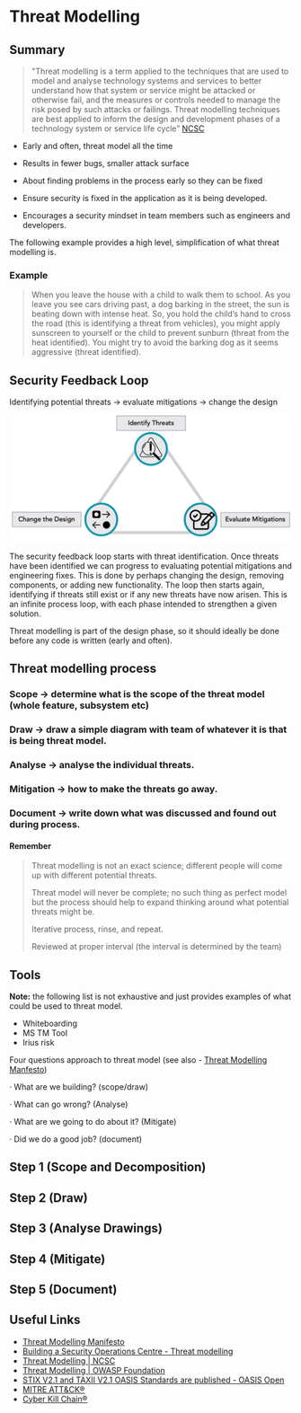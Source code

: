 # Threat Modelling
## Summary
> "Threat modelling is a term applied to the techniques that are used to model and analyse technology systems and services to better understand how that system or service might be attacked or otherwise fail, and the measures or controls needed to manage the risk posed by such attacks or failings. Threat modelling techniques are best applied to inform the design and development phases of a technology system or service life cycle” [NCSC](https://www.ncsc.gov.uk/collection/risk-management/threat-modelling)

- Early and often, threat model all the time

- Results in fewer bugs, smaller attack surface

- About finding problems in the process early so they can be fixed

- Ensure security is fixed in the application as it is being developed.

- Encourages a security mindset in team members such as engineers and developers.

The following example provides a high level, simplification of what threat modelling is.

### Example
> When you leave the house with a child to walk them to school. As you leave you see cars driving past, a dog barking in the street, the sun is beating down with intense heat. So, you hold the child’s hand to cross the road (this is identifying a threat from vehicles), you might apply sunscreen to yourself or the child to prevent sunburn (threat from the heat identified). You might try to avoid the barking dog as it seems aggressive (threat identified).

## Security Feedback Loop
Identifying potential threats ->  evaluate mitigations ->  change the design 

![Security Feedback Loop](./diagrams/sec-feedback-loop.png)

The security feedback loop starts with threat identification. Once threats have been identified we can progress to evaluating potential mitigations and engineering fixes. This is done by perhaps changing the design, removing components, or adding new functionality. The loop then starts again, identifying if threats still exist or if any new threats have now arisen. This is an infinite process loop, with each phase intended to strengthen a given solution.

Threat modelling is part of the design phase, so it should ideally be done before any code is written (early and often).

## Threat modelling process

### Scope -> determine what is the scope of the threat model (whole feature, subsystem etc)

### Draw -> draw a simple diagram with team of whatever it is that is being threat model.

### Analyse -> analyse the individual threats.

### Mitigation -> how to make the threats go away.

### Document -> write down what was discussed and found out during process.

#### Remember
> Threat modelling is not an exact science; different people will come up with different potential threats.
>
> Threat model will never be complete; no such thing as perfect model but the process should help to expand thinking around what potential threats might be.
>
> Iterative process, rinse, and repeat.
>
> Reviewed at proper interval (the interval is determined by the team)

 
## Tools 

**Note:** the following list is not exhaustive and just provides examples of what could be used to threat model.
- Whiteboarding
- MS TM Tool
- Irius risk

 

Four questions approach to threat model (see also - [Threat Modelling Manfesto](https://www.threatmodelingmanifesto.org/))

·      What are we building? (scope/draw)

·      What can go wrong? (Analyse)

·      What are we going to do about it? (Mitigate)

·      Did we do a good job? (document)

 
## Step 1 (Scope and Decomposition)

## Step 2 (Draw) 

## Step 3 (Analyse Drawings)

## Step 4 (Mitigate)

## Step 5 (Document) 

## Useful Links
- [Threat Modelling Manifesto](https://www.threatmodelingmanifesto.org/) 
- [Building a Security Operations Centre - Threat modelling ](https://www.ncsc.gov.uk/collection/building-a-security-operations-centre/onboarding-systems-and-log-sources/threat-modelling)
- [Threat Modelling | NCSC ](https://www.ncsc.gov.uk/collection/risk-management/threat-modelling) 
- [Threat Modelling | OWASP Foundation](https://owasp.org/www-community/Threat_Modeling) 
- [STIX V2.1 and TAXII V2.1 OASIS Standards are published - OASIS Open](https://www.oasis-open.org/2021/06/23/stix-v2-1-and-taxii-v2-1-oasis-standards-are-published/ )
- [MITRE ATT&CK®](https://attack.mitre.org/)
- [Cyber Kill Chain®](https://www.lockheedmartin.com/en-us/capabilities/cyber/cyber-kill-chain.html)
